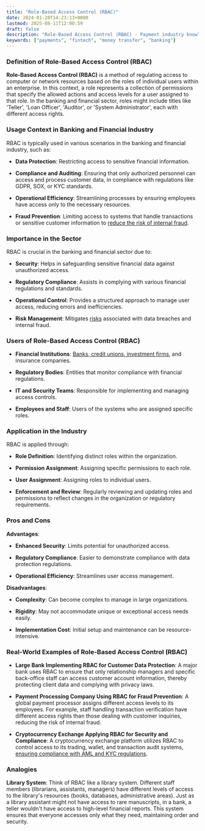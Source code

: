 ```yaml
---
title: "Role-Based Access Control (RBAC)"
date: 2024-01-20T14:23:13+0000
lastmod: 2025-08-11T12:00:59
draft: false
description: "Role-Based Access Control (RBAC) - Payment industry knowledge and insights"
keywords: ["payments", "fintech", "money transfer", "banking"]
---
```


### Definition of Role-Based Access Control (RBAC)

**Role-Based Access Control (RBAC)** is a method of regulating access to computer or network resources based on the roles of individual users within an enterprise. In this context, a role represents a collection of permissions that specify the allowed actions and access levels for a user assigned to that role. In the banking and financial sector, roles might include titles like 'Teller', 'Loan Officer', 'Auditor', or 'System Administrator', each with different access rights.

### Usage Context in Banking and Financial Industry

RBAC is typically used in various scenarios in the banking and financial industry, such as:

- **Data Protection**: Restricting access to sensitive financial information.

- **Compliance and Auditing**: Ensuring that only authorized personnel can access and process customer data, in compliance with regulations like GDPR, SOX, or KYC standards.

- **Operational Efficiency**: Streamlining processes by ensuring employees have access only to the necessary resources.

- **Fraud Prevention**: Limiting access to systems that handle transactions or sensitive customer information to [reduce the risk of internal fraud](https://faisalkhanllc.xyz/resources/payments-wiki/f/fraud-protection/).

### Importance in the Sector

RBAC is crucial in the banking and financial sector due to:

- **Security**: Helps in safeguarding sensitive financial data against unauthorized access.

- **Regulatory Compliance**: Assists in complying with various financial regulations and standards.

- **Operational Control**: Provides a structured approach to manage user access, reducing errors and inefficiencies.

- **Risk Management**: Mitigates [risks](https://faisalkhanllc.xyz/resources/payments-wiki/r/risk-reduction/) associated with data breaches and internal fraud.

### Users of Role-Based Access Control (RBAC)

- **Financial Institutions**: [Banks, credit unions, investment firms](https://faisalkhanllc.xyz/resources/payments-wiki/f/financial-institution-fi/), and insurance companies.

- **Regulatory Bodies**: Entities that monitor compliance with financial regulations.

- **IT and Security Teams**: Responsible for implementing and managing access controls.

- **Employees and Staff**: Users of the systems who are assigned specific roles.

### Application in the Industry

RBAC is applied through:

- **Role Definition**: Identifying distinct roles within the organization.

- **Permission Assignment**: Assigning specific permissions to each role.

- **User Assignment**: Assigning roles to individual users.

- **Enforcement and Review**: Regularly reviewing and updating roles and permissions to reflect changes in the organization or regulatory requirements.

### Pros and Cons

**Advantages**:

- **Enhanced Security**: Limits potential for unauthorized access.

- **Regulatory Compliance**: Easier to demonstrate compliance with data protection regulations.

- **Operational Efficiency**: Streamlines user access management.

**Disadvantages**:

- **Complexity**: Can become complex to manage in large organizations.

- **Rigidity**: May not accommodate unique or exceptional access needs easily.

- **Implementation Cost**: Initial setup and maintenance can be resource-intensive.

### Real-World Examples of Role-Based Access Control (RBAC)

- **Large Bank Implementing RBAC for Customer Data Protection**: A major bank uses RBAC to ensure that only relationship managers and specific back-office staff can access customer account information, thereby protecting client data and complying with privacy laws.

- **Payment Processing Company Using RBAC for Fraud Prevention**: A global payment processor assigns different access levels to its employees. For example, staff handling transaction verification have different access rights than those dealing with customer inquiries, reducing the risk of internal fraud.

- **Cryptocurrency Exchange Applying RBAC for Security and Compliance**: A cryptocurrency exchange platform utilizes RBAC to control access to its trading, wallet, and transaction audit systems, [ensuring compliance with AML and KYC regulations](https://faisalkhanllc.xyz/resources/payments-wiki/k/know-your-customer-kyc-anti-money-laundering-aml/).

### Analogies

**Library System**: Think of RBAC like a library system. Different staff members (librarians, assistants, managers) have different levels of access to the library's resources (books, databases, administrative areas). Just as a library assistant might not have access to rare manuscripts, in a bank, a teller wouldn't have access to high-level financial reports. This system ensures that everyone accesses only what they need, maintaining order and security.